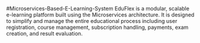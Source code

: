#Microservices-Based-E-Learning-System
EduFlex is a modular, scalable e-learning platform built using the Microservices architecture. It is designed to simplify and manage the entire educational process including user registration, course management, subscription handling, payments, exam creation, and result evaluation.
